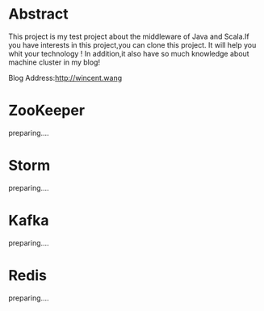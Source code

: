 # Abstract
This project is my test project about the middleware of Java and Scala.If you have interests in this project,you can clone this project.
It will help you whit your technology ! In addition,it also have so much knowledge about machine cluster in my blog!

Blog Address:http://wincent.wang

# ZooKeeper

preparing....

# Storm

preparing....

# Kafka

preparing....

# Redis

preparing....




